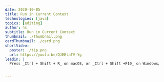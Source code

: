 ```yaml
---
date: 2020-10-05
title: Run in Current Context
technologies: [java]
topics: [editing]
author: hs
subtitle: Run in Current Context
thumbnail: ./thumbnail.png
cardThumbnail: ./card.png
shortVideo:
  poster: ./tip.png
  url: https://youtu.be/QJEEtaTV-Yg
leadin: |
  Press _Ctrl + Shift + R_ on macOS, or _Ctrl + Shift +F10_ on Windows/Linux, to run the file in its current context. 


---
```

